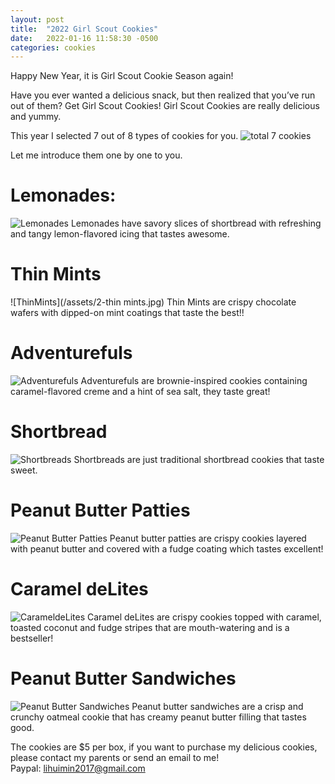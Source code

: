 ```yaml
---
layout: post
title:  "2022 Girl Scout Cookies"
date:   2022-01-16 11:58:30 -0500
categories: cookies
---
```

Happy New Year, it is Girl Scout Cookie Season again! 

Have you ever wanted a delicious snack, but then realized that you’ve run out of them?
Get Girl Scout Cookies! Girl Scout Cookies are really delicious and yummy. 

This year I selected 7 out of 8 types of cookies for you.
![total 7 cookies](/assets/0-list7cookies.jpg)

Let me introduce them one by one to you.

# Lemonades:
![Lemonades](/assets/1-lemondate.jpg)
Lemonades have savory slices of shortbread with refreshing and tangy lemon-flavored icing that tastes awesome. 

# Thin Mints
![ThinMints](/assets/2-thin mints.jpg)
Thin Mints are crispy chocolate wafers with dipped-on mint coatings that taste the best!! 
# Adventurefuls
![Adventurefuls](/assets/4-adventurefuls.jpg)
Adventurefuls are brownie-inspired cookies containing caramel-flavored creme and a hint of sea salt, they taste great! 
# Shortbread
![Shortbreads](/assets/3-shortbread.jpg)
Shortbreads are just traditional shortbread cookies that taste sweet. 
# Peanut Butter Patties
![Peanut Butter Patties](/assets/6-pbp.jpg)
Peanut butter patties are crispy cookies layered with peanut butter and covered with a fudge coating which tastes excellent! 
# Caramel deLites
![CarameldeLites](/assets/5-carameldelite.jpg)
Caramel deLites are crispy cookies topped with caramel, toasted coconut and fudge stripes that are mouth-watering and is a bestseller!
# Peanut Butter Sandwiches
![Peanut Butter Sandwiches](/assets/7-pbs.jpg)
Peanut butter sandwiches are a crisp and crunchy oatmeal cookie that has creamy peanut butter filling that tastes good.

The cookies are $5 per box, if you want to purchase my delicious cookies, please contact my parents or send an email to me!  
Paypal: lihuimin2017@gmail.com

